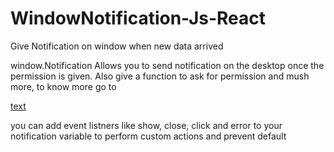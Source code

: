 # WindowNotification-Js-React
Give Notification on window when new data arrived

window.Notification Allows you to send notification on the desktop once the permission is given. 
Also give a function to ask for permission and mush more, to know more go to

[text](https://developer.mozilla.org/en-US/docs/Web/API/notification)

you can add event listners like show, close, click and error to your notification variable to perform custom actions and prevent default